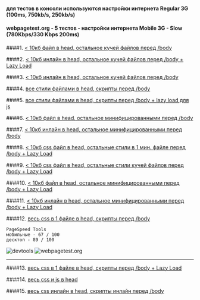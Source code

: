 #### для тестов в консоли используются настройки интернета Regular 3G (100ms, 750kb/s, 250kb/s)

#### webpagetest.org - 5 тестов - настройки интернета Mobile 3G - Slow (780Kbps/330 Kbps 200ms)



####1. [< 10кб файл в head, остальное кучей файлов перед /body](http://lab.depekour.com/frontend/4.php)



####2. [< 10кб инлайн в head, остальное кучей файлов перед /body  + Lazy Load](http://lab.depekour.com/frontend/5.php)




####3. [< 10кб инлайн в head, остальное кучей файлов перед /body](http://lab.depekour.com/frontend/10.php)





####4. [все стили файлами в head, скрипты перед /body](http://lab.depekour.com/frontend/8.php)





####5. [все стили файлами в head, скрипты перед /body + lazy load для js](http://lab.depekour.com/frontend/9.php)





####6. [ < 10кб файл в head, остальное минифицированными перед /body](http://lab.depekour.com/frontend/2.php)




####7. [< 10кб инлайн в head, остальное минифицированными перед /body](http://lab.depekour.com/frontend/13.php)




####8. [< 10кб css файл в head, остальные стили в 1 мин. файле перед /body + Lazy Load](http://lab.depekour.com/frontend/2.php)





####9. [< 10кб css файл в head, остальные стили кучей файлов перед /body + Lazy Load](http://lab.depekour.com/frontend/3.php)








####10. [< 10кб файл в head, остальное минифицированными перед /body  + Lazy Load](http://lab.depekour.com/frontend/14.php)







####11. [< 10кб инлайн в head, остальное минифицированными перед /body  + Lazy Load](http://lab.depekour.com/frontend/6.php)






####12. [весь css в 1 файле в head, скрипты перед /body](http://lab.depekour.com/frontend/1.php)

	PageSpeed Tools
	мобильные - 67 / 100 
	десктоп - 89 / 100 

![devtools](http://lab.depekour.com/frontend/results/1_1.PNG)
![webpagetest.org](http://lab.depekour.com/frontend/results/1_2.PNG)

<hr>



####13. [весь css в 1 файле в head, скрипты перед /body  + Lazy Load](http://lab.depekour.com/frontend/7.php)




####14. [весь css и js в head](http://lab.depekour.com/frontend/12.php)





####15. [весь css инлайн в head, скрипты инлайн перед /body](http://lab.depekour.com/frontend/11.php)